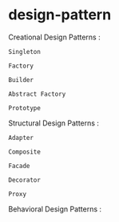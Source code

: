 # design-pattern

Creational Design Patterns :

`Singleton`

`Factory`

`Builder`

`Abstract Factory`

`Prototype`

Structural Design Patterns :

`Adapter`

`Composite`

`Facade`

`Decorator`

`Proxy`

Behavioral Design Patterns :
